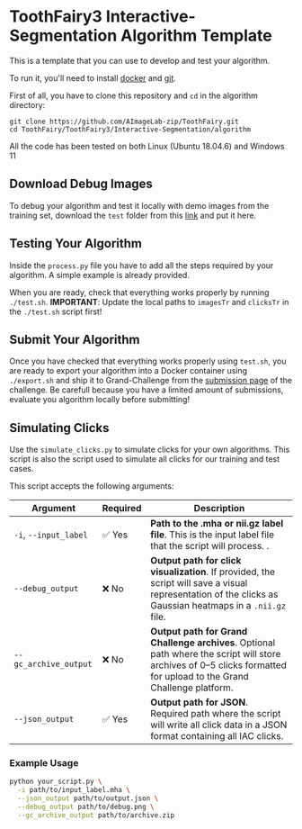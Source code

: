 # ToothFairy3 Interactive-Segmentation Algorithm Template

This is a template that you can use to develop and test your algorithm.

To run it, you'll need to install [docker](https://docs.docker.com/engine/install/) and [git](https://git-scm.com/book/en/v2/Getting-Started-Installing-Git).

First of all, you have to clone this repository and `cd` in the algorithm directory:
```
git clone https://github.com/AImageLab-zip/ToothFairy.git
cd ToothFairy/ToothFairy3/Interactive-Segmentation/algorithm
```

All the code has been tested on both Linux (Ubuntu 18.04.6) and Windows 11

## Download Debug Images
To debug your algorithm and test it locally with demo images from the training set, download the `test` folder from this [link](https://drive.google.com/drive/folders/1Dd8B_p-hAE2xhMRwafmkg2BaDAWDW0xH?usp=sharing) and put it here.

## Testing Your Algorithm
Inside the `process.py` file you have to
add all the steps required by your algorithm. A simple example is already
provided.

When you are ready, check that everything works properly by running `./test.sh`. **IMPORTANT**: Update the local paths to `imagesTr` and `clicksTr` in the `./test.sh` script first!


## Submit Your Algorithm
Once you have checked that everything works properly using `test.sh`, you are ready to export your algorithm into a Docker container using `./export.sh` and ship it to Grand-Challenge from the [submission page](https://toothfairy3.grand-challenge.org/evaluation/debugging-phase/submissions/create/) of the challenge. Be carefull because you have a limited amount of submissions, evaluate you algorithm locally before submitting!

## Simulating Clicks
Use the `simulate_clicks.py` to simulate clicks for your own algorithms. This script is also the script used to simulate all clicks for our training and test cases.

This script accepts the following arguments:

| Argument | Required | Description |
|----------|----------|-------------|
| `-i`, `--input_label` | ✅ Yes | **Path to the .mha or nii.gz label file**. This is the input label file that the script will process. . |
| `--debug_output` | ❌ No | **Output path for click visualization**. If provided, the script will save a visual representation of the clicks as Gaussian heatmaps in a `.nii.gz` file. |
| `--gc_archive_output` | ❌ No | **Output path for Grand Challenge archives**. Optional path where the script will store archives of 0–5 clicks formatted for upload to the Grand Challenge platform. |
| `--json_output` | ✅ Yes | **Output path for JSON**. Required path where the script will write all click data in a JSON format containing all IAC clicks. |

### Example Usage

```bash
python your_script.py \
  -i path/to/input_label.mha \
  --json_output path/to/output.json \
  --debug_output path/to/debug.png \
  --gc_archive_output path/to/archive.zip
```
